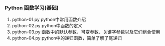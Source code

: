 ### Python 函数学习(基础)

1. python-01.py	python中常用函数介绍      
2. python-02.py	python中函数的定义      
3. python-03.py	函数中的默认参数、可变参数、关键字参数以及它们组合使用     
4. python-04.py	python中的递归函数，简单了解了尾递归      

